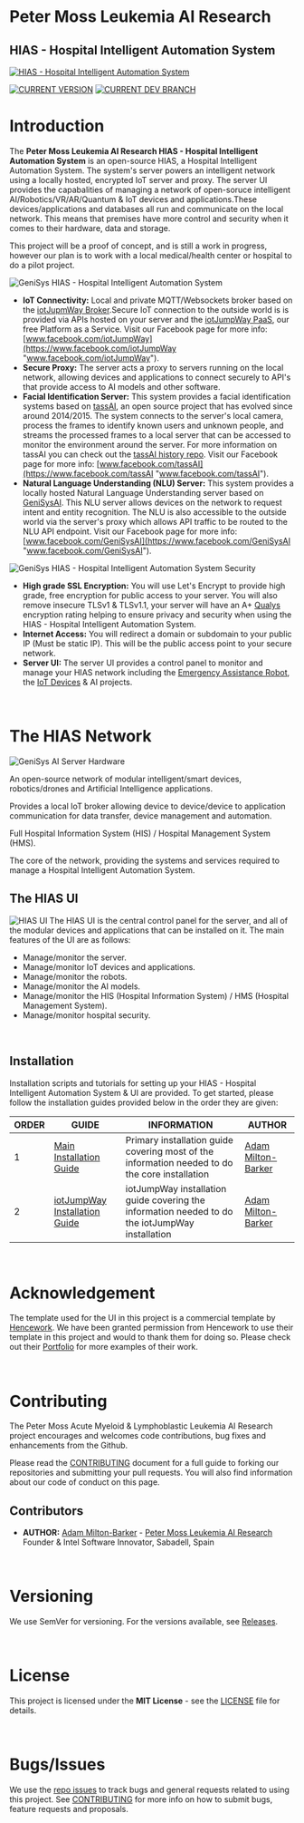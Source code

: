 # Peter Moss Leukemia AI Research
## HIAS - Hospital Intelligent Automation System
[![HIAS - Hospital Intelligent Automation System](Media/Images/HIAS-Hospital-Intelligent-Automation-System.png)](https://github.com/LeukemiaAiResearch/HIAS-Hospital-Intelligent-Automation-System)

[![CURRENT VERSION](https://img.shields.io/badge/CURRENT%20VERSION-0.0.0-blue.svg)](https://github.com/LeukemiaAiResearch/HIAS-Hospital-Intelligent-Automation-System/tree/0.0.0) [![CURRENT DEV BRANCH](https://img.shields.io/badge/CURRENT%20DEV%20BRANCH-0.1.0-blue.svg)](https://github.com/LeukemiaAiResearch/HIAS-Hospital-Intelligent-Automation-System/tree/0.1.0)

# Introduction

The **Peter Moss Leukemia AI Research HIAS - Hospital Intelligent Automation System** is an open-source HIAS, a Hospital Intelligent Automation System. The system's server powers an intelligent network using a locally hosted, encrypted IoT server and proxy. The server UI provides the capabalities of managing a network of open-soruce intelligent AI/Robotics/VR/AR/Quantum & IoT devices and applications.These devices/applications and databases all run and communicate on the local network. This means that premises have more control and security when it comes to their hardware, data and storage.   

This project will be a proof of concept, and is still a work in progress, however our plan is to work with a local medical/health center or hospital to do a pilot project. 

![GeniSys HIAS - Hospital Intelligent Automation System](Media/Images/HIAS-Network.png)

- **IoT Connectivity:** Local and private MQTT/Websockets broker based on the  [iotJupmWay Broker](https://github.com/iotJumpway/Broker "iotJupmWay Broker").Secure IoT connection to the outside world is is provided via APIs hosted on your server and the [iotJumpWay PaaS](https://www.iotJumpWay.com "iotJumpWay PaaS"), our free Platform as a Service. Visit our Facebook page for more info: [www.facebook.com/iotJumpWay](https://www.facebook.com/iotJumpWay "www.facebook.com/iotJumpWay").
- **Secure Proxy:** The server acts a proxy to servers running on the local network, allowing devices and applications to connect securely to API's that provide access to AI models and other software.
- **Facial Identification Server:** This system provides a facial identification systems based on [tassAI](https://github.com/TASS-AI/Tass-History "tassAI"), an open source project that has evolved since around 2014/2015. The system connects to the server's local camera, process the frames to identify known users and unknown people, and streams the processed frames to a local server that can be accessed to monitor the environment around the server. For more information on tassAI you can check out the [tassAI history repo](https://github.com/TASS-AI/Tass-History "tassAI history repo").  Visit our Facebook page for more info: [www.facebook.com/tassAI](https://www.facebook.com/tassAI "www.facebook.com/tassAI").
- **Natural Language Understanding (NLU) Server:** This system provides a locally hosted Natural Language Understanding server based on [GeniSysAI](https://github.com/GeniSysAI/ "GeniSysAI"). This NLU server allows devices on the network to request intent and entity recognition. The NLU is also accessible to the outside world via the server's proxy which allows API traffic to be routed to the NLU API endpoint. Visit our Facebook page for more info: [www.facebook.com/GeniSysAI](https://www.facebook.com/GeniSysAI "www.facebook.com/GeniSysAI").

![GeniSys HIAS - Hospital Intelligent Automation System Security](Media/Images/SSL.png)

- **High grade SSL Encryption:** You will use Let's Encrypt to provide high grade, free encryption for public access to your server. You will also remove insecure TLSv1 & TLSv1.1, your server will have an A+ [Qualys](https://www.ssllabs.com/ssltest/ "Qualys") encryption rating helping to ensure privacy and security when using the HIAS - Hospital Intelligent Automation System.
- **Internet Access:** You will redirect a domain or subdomain to your public IP (Must be static IP). This will be the public access point to your secure network.
- **Server UI:** The server UI provides a control panel to monitor and manage your HIAS network including the [Emergency Assistance Robot](https://github.com/COVID-19-AI-Research-Project/COVID19-Emegency-Assistance-Robot "Emergency Assistance Robot"), the [IoT Devices](https://github.com/COVID-19-AI-Research-Project/COVID19-IoT-Devices "IoT Devices") & AI projects.

&nbsp;

# The HIAS Network
![GeniSys AI Server Hardware](Media/Images/GeniSysAiHardware.jpg)

An open-source network of modular intelligent/smart devices, robotics/drones and Artificial Intelligence applications. 

Provides a local IoT broker allowing device to device/device to application communication for data transfer, device management and automation. 

Full Hospital Information System (HIS) / Hospital Management System (HMS).

The core of the network, providing the systems and services required to manage a Hospital Intelligent Automation System. 

## The HIAS UI
![HIAS UI](Media/Images/dashboard.png)
The HIAS UI is the central control panel for the server, and all of the modular devices and applications that can be installed on it. The main features of the UI are as follows:

- Manage/monitor the server.
- Manage/monitor IoT devices and applications.
- Manage/monitor the robots.
- Manage/monitor the AI models.
- Manage/monitor the HIS (Hospital Information System) / HMS (Hospital Management System).
- Manage/monitor hospital security.

&nbsp;

## Installation
Installation scripts and tutorials for setting up your HIAS - Hospital Intelligent Automation System & UI are provided. To get started, please follow the installation guides provided below in the order they are given:

| ORDER | GUIDE | INFORMATION | AUTHOR |
| ----- | ----- | ----------- | ------ |
| 1 | [Main Installation Guide](Documentation/Installation/Installation.md "Main Installation Guide") | Primary installation guide covering most of the information needed to do the core installation |  [Adam Milton-Barker](https://www.leukemiaresearchassociation.ai.com/team/adam-milton-barker "Adam Milton-Barker") |
| 2 | [iotJumpWay Installation Guide](Documentation/Installation/iotJumpWay.md "iotJumpWay Installation Guide") | iotJumpWay installation guide covering the information needed to do the iotJumpWay installation |  [Adam Milton-Barker](https://www.leukemiaresearchassociation.ai.com/team/adam-milton-barker "Adam Milton-Barker") |

&nbsp;

# Acknowledgement
The template used for the UI in this project is a commercial template by  [Hencework](https://hencework.com/ "Hencework"). We have been granted permission from Hencework to use their template in this project and would to thank them for doing so. Please check out their [Portfolio](https://themeforest.net/user/hencework/portfolio "Portfolio") for more examples of their work.

&nbsp;

# Contributing

The Peter Moss Acute Myeloid & Lymphoblastic Leukemia AI Research project encourages and welcomes code contributions, bug fixes and enhancements from the Github.

Please read the [CONTRIBUTING](CONTRIBUTING.md "CONTRIBUTING") document for a full guide to forking our repositories and submitting your pull requests. You will also find information about our code of conduct on this page.

## Contributors

- **AUTHOR:** [Adam Milton-Barker](https://www.leukemiaresearchassociation.ai.com/team/adam-milton-barker "Adam Milton-Barker") - [Peter Moss Leukemia AI Research](https://www.leukemiaresearchassociation.ai "Peter Moss Leukemia AI Research") Founder & Intel Software Innovator, Sabadell, Spain

&nbsp;

# Versioning

We use SemVer for versioning. For the versions available, see [Releases](releases "Releases").

&nbsp;

# License

This project is licensed under the **MIT License** - see the [LICENSE](LICENSE "LICENSE") file for details.

&nbsp;

# Bugs/Issues

We use the [repo issues](issues "repo issues") to track bugs and general requests related to using this project. See [CONTRIBUTING](CONTRIBUTING.md "CONTRIBUTING") for more info on how to submit bugs, feature requests and proposals.